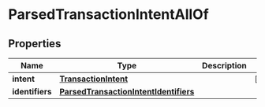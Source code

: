 

# ParsedTransactionIntentAllOf


## Properties

| Name | Type | Description | Notes |
|------------ | ------------- | ------------- | -------------|
|**intent** | [**TransactionIntent**](TransactionIntent.md) |  |  [optional] |
|**identifiers** | [**ParsedTransactionIntentIdentifiers**](ParsedTransactionIntentIdentifiers.md) |  |  |



